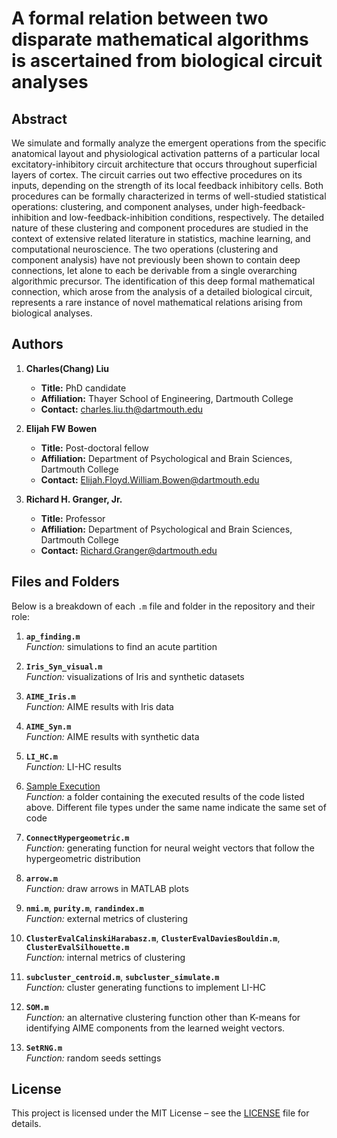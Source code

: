 # A formal relation between two disparate mathematical algorithms is ascertained from biological circuit analyses

## Abstract

We simulate and formally analyze the emergent operations from the specific anatomical layout and physiological activation patterns of a particular local excitatory-inhibitory circuit architecture that occurs throughout superficial layers of cortex.  The circuit carries out two effective procedures on its inputs, depending on the strength of its local feedback inhibitory cells.  Both procedures can be formally characterized in terms of well-studied statistical operations: clustering, and component analyses, under high-feedback-inhibition and low-feedback-inhibition conditions, respectively.  The detailed nature of these clustering and component procedures are studied in the context of extensive related literature in statistics, machine learning, and computational neuroscience.  The two operations (clustering and component analysis) have not previously been shown to contain deep connections, let alone to each be derivable from a single overarching algorithmic precursor.  The identification of this deep formal mathematical connection, which arose from the analysis of a detailed biological circuit, represents a rare instance of novel mathematical relations arising from biological analyses.



## Authors

1. **Charles(Chang) Liu**  
   - **Title:** PhD candidate  
   - **Affiliation:** Thayer School of Engineering, Dartmouth College 
   - **Contact:** charles.liu.th@dartmouth.edu

2. **Elijah FW Bowen**  
   - **Title:** Post-doctoral fellow
   - **Affiliation:** Department of Psychological and Brain Sciences, Dartmouth College
   - **Contact:** Elijah.Floyd.William.Bowen@dartmouth.edu

3. **Richard H. Granger, Jr.**  
   - **Title:** Professor
   - **Affiliation:** Department of Psychological and Brain Sciences, Dartmouth College
   - **Contact:** Richard.Granger@dartmouth.edu 




## Files and Folders

Below is a breakdown of each `.m` file and folder in the repository and their role:

1. **`ap_finding.m`**  
   *Function:* simulations to find an acute partition

2. **`Iris_Syn_visual.m`**  
   *Function:* visualizations of Iris and synthetic datasets

3. **`AIME_Iris.m`**  
   *Function:* AIME results with Iris data 

4. **`AIME_Syn.m`**  
   *Function:* AIME results with synthetic data

5. **`LI_HC.m`**  
   *Function:* LI-HC results

6. [Sample Execution](./Sample%20Execution)  
*Function:* a folder containing the executed results of the code listed above. Different file types under the same name indicate the same set of code

7. **`ConnectHypergeometric.m`**  
   *Function:* generating function for neural weight vectors that follow the hypergeometric distribution

8. **`arrow.m`**  
   *Function:* draw arrows in MATLAB plots

9. **`nmi.m`**, **`purity.m`**, **`randindex.m`**  
   *Function:* external metrics of clustering

10. **`ClusterEvalCalinskiHarabasz.m`**, **`ClusterEvalDaviesBouldin.m`**, **`ClusterEvalSilhouette.m`**  
   *Function:* internal metrics of clustering

11. **`subcluster_centroid.m`**, **`subcluster_simulate.m`**  
   *Function:* cluster generating functions to implement LI-HC

12. **`SOM.m`**  
   *Function:* an alternative clustering function other than K-means for identifying AIME components from the learned weight vectors.

12. **`SetRNG.m`**  
   *Function:* random seeds settings



## License

This project is licensed under the MIT License – see the [LICENSE](LICENSE) file for details.
